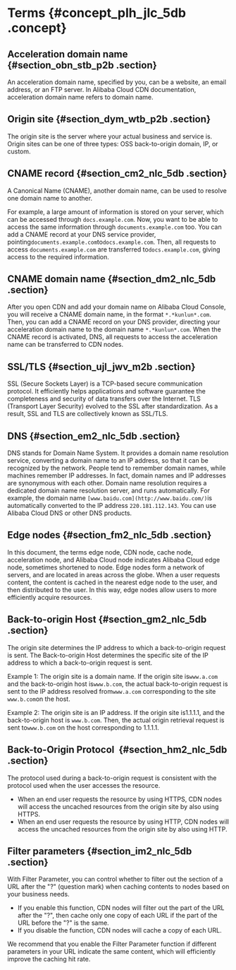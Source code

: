 # Terms {#concept_plh_jlc_5db .concept}

## Acceleration domain name {#section_obn_stb_p2b .section}

An acceleration domain name, specified by you, can be a website, an email address, or an FTP server. In Alibaba Cloud CDN documentation, acceleration domain name refers to domain name.

## Origin site {#section_dym_wtb_p2b .section}

The origin site is the server where your actual business and service is. Origin sites can be one of three types: OSS back-to-origin domain, IP, or custom.

## CNAME record {#section_cm2_nlc_5db .section}

A Canonical Name \(CNAME\), another domain name, can be used to resolve one domain name to another.

For example, a large amount of information is stored on your server, which can be accessed through `docs.example.com`. Now, you want to be able to access the same information through `documents.example.com` too. You can add a CNAME record at your DNS service provider, pointing`documents.example.com`to`docs.example.com`. Then, all requests to access `documents.example.com` are transferred to`docs.example.com`, giving access to the required information.

## CNAME domain name {#section_dm2_nlc_5db .section}

After you open CDN and add your domain name on Alibaba Cloud Console, you will receive a CNAME domain name, in the format `*.*kunlun*.com`. Then, you can add a CNAME record on your DNS provider, directing your acceleration domain name to the domain name `*.*kunlun*.com`. When the CNAME record is activated, DNS, all requests to access the acceleration name can be transferred to CDN nodes.

## SSL/TLS {#section_ujl_jwv_m2b .section}

SSL \(Secure Sockets Layer\) is a TCP-based secure communication protocol. It efficiently helps applications and software guarantee the completeness and security of data transfers over the Internet. TLS \(Transport Layer Security\) evolved to the SSL after standardization. As a result, SSL and TLS are collectively known as SSL/TLS.

## DNS {#section_em2_nlc_5db .section}

DNS stands for Domain Name System. It provides a domain name resolution service, converting a domain name to an IP address, so that it can be recognized by the network. People tend to remember domain names, while machines remember IP addresses. In fact, domain names and IP addresses are synonymous with each other. Domain name resolution requires a dedicated domain name resolution server, and runs automatically. For example, the domain name `[www.baidu.com](http://www.baidu.com/)`is automatically converted to the IP address `220.181.112.143`. You can use Alibaba Cloud DNS or other DNS products.

## Edge nodes {#section_fm2_nlc_5db .section}

In this document, the terms edge node, CDN node, cache node, acceleration node, and Alibaba Cloud node indicates Alibaba Cloud edge node, sometimes shortened to node. Edge nodes form a network of servers, and are located in areas across the globe. When a user requests content, the content is cached in the nearest edge node to the user, and then distributed to the user. In this way, edge nodes allow users to more efficiently acquire resources.

## Back-to-origin Host {#section_gm2_nlc_5db .section}

The origin site determines the IP address to which a back-to-origin request is sent. The Back-to-origin Host determines the specific site of the IP address to which a back-to-origin request is sent.

Example 1: The origin site is a domain name. If the origin site is`www.a.com` and the back-to-origin host is`www.b.com`, the actual back-to-origin request is sent to the IP address resolved from`www.a.com` corresponding to the site `www.b.com`on the host.

Example 2: The origin site is an IP address. If the origin site is1.1.1.1, and the back-to-origin host is `www.b.com`. Then, the actual origin retrieval request is sent to`www.b.com` on the host corresponding to 1.1.1.1.

## Back-to-Origin Protocol  {#section_hm2_nlc_5db .section}

The protocol used during a back-to-origin request is consistent with the protocol used when the user accesses the resource.

-   When an end user requests the resource by using HTTPS, CDN nodes will access the uncached resources from the origin site by also using HTTPS.
-   When an end user requests the resource by using HTTP, CDN nodes will access the uncached resources from the origin site by also using HTTP.

## Filter parameters {#section_im2_nlc_5db .section}

With Filter Parameter, you can control whether to filter out the section of a URL after the "?" \(question mark\) when caching contents to nodes based on your business needs.

-   If you enable this function, CDN nodes will filter out the part of the URL after the "?", then cache only one copy of each URL if the part of the URL before the "?" is the same.
-   If you disable the function, CDN nodes will cache a copy of each URL.

We recommend that you enable the Filter Parameter function if different parameters in your URL indicate the same content, which will efficiently improve the caching hit rate.

